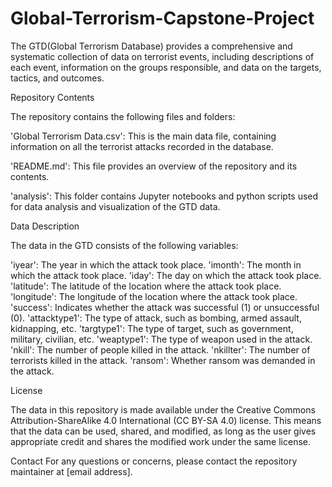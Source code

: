 # Global-Terrorism-Capstone-Project
The GTD(Global Terrorism Database) provides a comprehensive and systematic collection of data on terrorist events, including descriptions of each event, information on the groups responsible, and data on the targets, tactics, and outcomes.


Repository Contents

The repository contains the following files and folders:

'Global Terrorism Data.csv': This is the main data file, containing information on all the terrorist attacks recorded in the database.

'README.md': This file provides an overview of the repository and its contents.

'analysis': This folder contains Jupyter notebooks and python scripts used for data analysis and visualization of the GTD data.



Data Description

The data in the GTD consists of the following variables:

'iyear': The year in which the attack took place.
'imonth': The month in which the attack took place.
'iday': The day on which the attack took place.
'latitude': The latitude of the location where the attack took place.
'longitude': The longitude of the location where the attack took place.
'success': Indicates whether the attack was successful (1) or unsuccessful (0).
'attacktype1': The type of attack, such as bombing, armed assault, kidnapping, etc.
'targtype1': The type of target, such as government, military, civilian, etc.
'weaptype1': The type of weapon used in the attack.
'nkill': The number of people killed in the attack.
'nkillter': The number of terrorists killed in the attack.
'ransom': Whether ransom was demanded in the attack.


License

The data in this repository is made available under the Creative Commons Attribution-ShareAlike 4.0 International (CC BY-SA 4.0) license. This means that the data can be used, shared, and modified, as long as the user gives appropriate credit and shares the modified work under the same license.

Contact
For any questions or concerns, please contact the repository maintainer at [email address].
